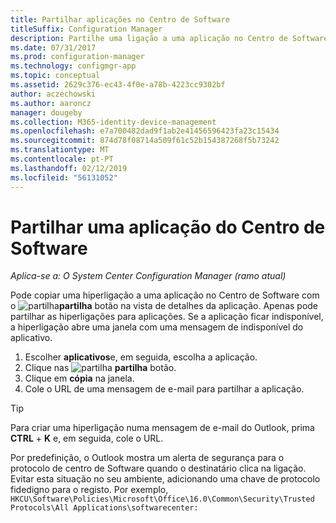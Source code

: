 ```yaml
---
title: Partilhar aplicações no Centro de Software
titleSuffix: Configuration Manager
description: Partilhe uma ligação a uma aplicação no Centro de Software no System Center Configuration Manager.
ms.date: 07/31/2017
ms.prod: configuration-manager
ms.technology: configmgr-app
ms.topic: conceptual
ms.assetid: 2629c376-ec43-4f0e-a78b-4223cc9302bf
author: aczechowski
ms.author: aaroncz
manager: dougeby
ms.collection: M365-identity-device-management
ms.openlocfilehash: e7a700482dad9f1ab2e41456596423fa23c15434
ms.sourcegitcommit: 874d78f08714a509f61c52b154387268f5b73242
ms.translationtype: MT
ms.contentlocale: pt-PT
ms.lasthandoff: 02/12/2019
ms.locfileid: "56131052"
---
```

# <a name="share-an-application-from-software-center"></a>Partilhar uma aplicação do Centro de Software

*Aplica-se a: O System Center Configuration Manager (ramo atual)* <!-- 1706 -->

Pode copiar uma hiperligação a uma aplicação no Centro de Software com o ![partilha](media/share15.png)**partilha** botão na vista de detalhes da aplicação. Apenas pode partilhar as hiperligações para aplicações. Se a aplicação ficar indisponível, a hiperligação abre uma janela com uma mensagem de indisponível do aplicativo.

1. Escolher **aplicativos**e, em seguida, escolha a aplicação.
2. Clique nas ![partilha](media/share15.png) **partilha** botão.
3. Clique em **cópia** na janela.
4. Cole o URL de uma mensagem de e-mail para partilhar a aplicação.  

> [!TIP]  
>  Para criar uma hiperligação numa mensagem de e-mail do Outlook, prima **CTRL** + **K** e, em seguida, cole o URL.  
>  
> Por predefinição, o Outlook mostra um alerta de segurança para o protocolo de centro de Software quando o destinatário clica na ligação. Evitar esta situação no seu ambiente, adicionando uma chave de protocolo fidedigno para o registo. Por exemplo, `HKCU\Software\Policies\Microsoft\Office\16.0\Common\Security\Trusted Protocols\All Applications\softwarecenter:`  
